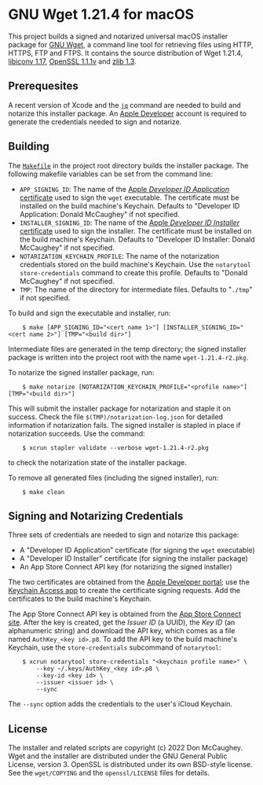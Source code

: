 # GNU Wget 1.21.4 for macOS

This project builds a signed and notarized universal macOS installer package
for [GNU Wget][1], a command line tool for retrieving files using HTTP, HTTPS,
FTP and FTPS.  It contains the source distribution of Wget 1.21.4, 
[libiconv 1.17][2], [OpenSSL 1.1.1v][3] and [zlib 1.3][4].

[1]: https://www.gnu.org/software/wget/
[2]: https://www.gnu.org/software/libiconv/
[3]: https://www.openssl.org
[4]: https://www.zlib.net

## Prerequesites

A recent version of Xcode and the [`jq`][5] command are needed to build and
notarize this installer package.  An [Apple Developer][6] account is required
to generate the credentials needed to sign and notarize.

[5]: https://stedolan.github.io/jq/
[6]: https://developer.apple.com

## Building

The [`Makefile`][7] in the project root directory builds the installer package.
The following makefile variables can be set from the command line:

- `APP_SIGNING_ID`: The name of the 
    [Apple _Developer ID Application_ certificate][8] used to sign the 
    `wget` executable.  The certificate must be installed on the build 
    machine's Keychain.  Defaults to "Developer ID Application: Donald 
    McCaughey" if not specified.
- `INSTALLER_SIGNING_ID`: The name of the 
    [Apple _Developer ID Installer_ certificate][8] used to sign the 
    installer.  The certificate must be installed on the build machine's
    Keychain.  Defaults to "Developer ID Installer: Donald McCaughey" if 
    not specified.
- `NOTARIZATION_KEYCHAIN_PROFILE`: The name of the notarization credentials
    stored on the build machine's Keychain.  Use the `notarytool 
    store-credentials` command to create this profile.  Defaults to "Donald 
    McCaughey" if not specified.
- `TMP`: The name of the directory for intermediate files.  Defaults to 
    "`./tmp`" if not specified.

[7]: https://github.com/donmccaughey/wget_pkg/blob/main/Makefile
[8]: https://developer.apple.com/account/resources/certificates/list

To build and sign the executable and installer, run:

        $ make [APP_SIGNING_ID="<cert name 1>"] [INSTALLER_SIGNING_ID="<cert name 2>"] [TMP="<build dir>"]

Intermediate files are generated in the temp directory; the signed installer 
package is written into the project root with the name `wget-1.21.4-r2.pkg`.  

To notarize the signed installer package, run:

        $ make notarize [NOTARIZATION_KEYCHAIN_PROFILE="<profile name>"] [TMP="<build dir>"]

This will submit the installer package for notarization and staple it on 
success.  Check the file `$(TMP)/notarization-log.json` for detailed 
information if notarization fails.  The signed installer is stapled in place
if notarization succeeds.  Use the command:

        $ xcrun stapler validate --verbose wget-1.21.4-r2.pkg

to check the notarization state of the installer package.

To remove all generated files (including the signed installer), run:

        $ make clean

## Signing and Notarizing Credentials

Three sets of credentials are needed to sign and notarize this package:
- A "Developer ID Application" certificate (for signing the `wget` executable)
- A "Developer ID Installer" certificate (for signing the installer package)
- An App Store Connect API key (for notarizing the signed installer)

The two certificates are obtained from the [Apple Developer portal][9]; use the 
[Keychain Access app][10] to create the certificate signing requests.  Add the 
certificates to the build machine's Keychain.

The App Store Connect API key is obtained from the [App Store Connect site][11].
After the key is created, get the _Issuer ID_ (a UUID), the _Key ID_
(an alphanumeric string) and download the API key, which comes as a file named
`AuthKey_<key id>.p8`.  To add the API key to the build machine's Keychain, 
use the `store-credentials` subcommand of `notarytool`:

        $ xcrun notarytool store-credentials "<keychain profile name>" \
            --key ~/.keys/AuthKey_<key id>.p8 \
            --key-id <key id> \
            --issuer <issuer id> \
            --sync

The `--sync` option adds the credentials to the user's iCloud Keychain.

[9]: https://developer.apple.com/account/resources/certificates/add
[10]: https://help.apple.com/developer-account/#/devbfa00fef7
[11]: https://appstoreconnect.apple.com/access/api

## License

The installer and related scripts are copyright (c) 2022 Don McCaughey.  Wget
and the installer are distributed under the GNU General Public License, version
3.  OpenSSL is distributed under its own BSD-style license.  See the
`wget/COPYING` and the `openssl/LICENSE` files for details. 

